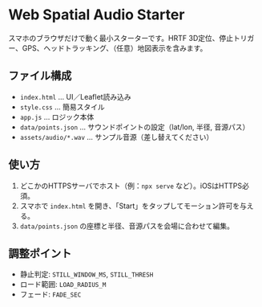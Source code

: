 # Web Spatial Audio Starter

スマホのブラウザだけで動く最小スターターです。HRTF 3D定位、停止トリガー、GPS、ヘッドトラッキング、（任意）地図表示を含みます。

## ファイル構成
- `index.html` … UI／Leaflet読み込み
- `style.css` … 簡易スタイル
- `app.js` … ロジック本体
- `data/points.json` … サウンドポイントの設定（lat/lon, 半径, 音源パス）
- `assets/audio/*.wav` … サンプル音源（差し替えてください）

## 使い方
1. どこかのHTTPSサーバでホスト（例：`npx serve` など）。iOSはHTTPS必須。
2. スマホで `index.html` を開き、「Start」をタップしてモーション許可を与える。
3. `data/points.json` の座標と半径、音源パスを会場に合わせて編集。

## 調整ポイント
- 静止判定: `STILL_WINDOW_MS`, `STILL_THRESH`
- ロード範囲: `LOAD_RADIUS_M`
- フェード: `FADE_SEC`
